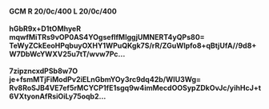 #### GCM R 20/0c/400 L 20/0c/400
**hGbR9x+D1tOMhyeR**<br/>**mqwfMiTRs9vOP0AS4YOgseflfMlggjUMNERT4yQPs80=**<br/>**TeWyZCkEeoHPqbuyOXHY1WPuQKgk7S/rR/ZGuWlpfo8+qBtjUfA//9d8+W7DbWcYWXV25u7tT/wvw7Pc...**<br/><br/>
**7zipzncxdPSb8w7O**<br/>**je+fsmMTjFiModPv2iELnGbmYOy3rc9dq42b/WIU3Wg=**<br/>**Rv8RoSJB4VE7ef5rMCYCP1fE1sgq9w4imMecdOOSypZDkOvJc/yihHcJ+t6VXtyonAfRsiOiLy75oqb2...**